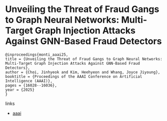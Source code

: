 # Unveiling the Threat of Fraud Gangs to Graph Neural Networks: Multi-Target Graph Injection Attacks Against GNN-Based Fraud Detectors

```
@inproceedings{monti_aaai25,
title = {Unveiling the Threat of Fraud Gangs to Graph Neural Networks: Multi-Target Graph Injection Attacks Against GNN-Based Fraud Detectors},
author = {Choi, Jinhyeok and Kim, Heehyeon and Whang, Joyce Jiyoung},
booktitle = {Proceedings of the AAAI Conference on Artificial Intelligence (AAAI)},
pages = {16028--16036},
year = {2025}
}
```

links
- [aaai](https://ojs.aaai.org/index.php/AAAI/article/view/33760)
